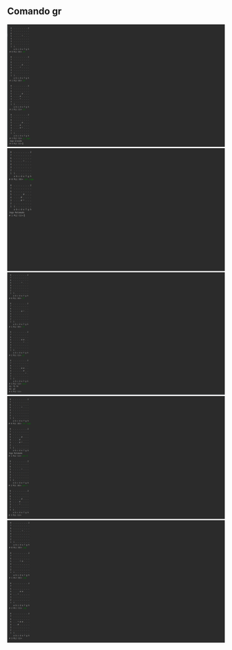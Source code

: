 ## Comando gr
![](Imagens/comando_gr.png)
![](Imagens/comando_ler.png)
![](Imagens/comando_movs.png)
![](Imagens/comando_pos.png)
![](Imagens/comando_jog.png)
